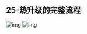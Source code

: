 ## 25-热升级的完整流程
![img](https://raw.githubusercontent.com/fanpan26/nginx-study/master/nginx/nginx-25-20190408202858.png)
![img](https://raw.githubusercontent.com/fanpan26/nginx-study/master/nginx/nginx-25-20190408202945.png)